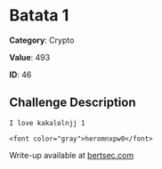 # Batata 1
**Category**: Crypto

**Value**: 493

**ID**: 46

## Challenge Description
```
I love kakalolnjj 1

<font color="gray">heromnxpw0</font>
```

Write-up available at [bertsec.com](https://bertsec.com)
